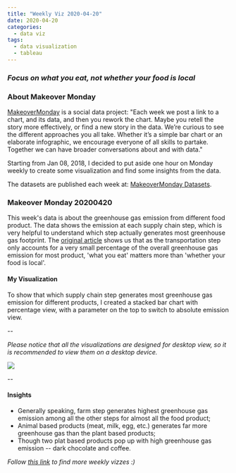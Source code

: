 ```yaml
---
title: "Weekly Viz 2020-04-20"
date: 2020-04-20
categories:
  - data viz
tags:
  - data visualization
  - tableau
---
```


### *Focus on what you eat, not whether your food is local*


### About Makeover Monday

[MakeoverMonday](http://www.makeovermonday.co.uk/) is a social data project:
"Each week we post a link to a chart, and its data, and then you rework the chart.
Maybe you retell the story more effectively, or find a new story in the data.
We’re curious to see the different approaches you all take. Whether it’s a simple bar chart or an elaborate infographic, we encourage everyone of all skills to partake.
Together we can have broader conversations about and with data."

Starting from Jan 08, 2018, I decided to put aside one hour on Monday weekly to create some visualization and find some insights from the data.

The datasets are published each week at: [MakeoverMonday Datasets](http://www.makeovermonday.co.uk/data/).

### Makeover Monday 20200420

This week's data is about the greenhouse gas emission from different food product. The data shows the emission at each supply chain step, which is very helpful to understand which step actually generates most greenhouse gas footprint. The [original article](https://ourworldindata.org/food-choice-vs-eating-local) shows us that as the transportation step only accounts for a very small percentage of the overall greenhouse gas emission for most product, 'what you eat' matters more than 'whether your food is local'.     

#### My Visualization

To show that which supply chain step generates most greenhouse gas emission for different products, I created a stacked bar chart with percentage view, with a parameter on the top to switch to absolute emission view.     

--  

*Please notice that all the visualizations are designed for desktop view, so it is recommended to view them on a desktop device.*  

<div class='tableauPlaceholder' id='viz1587438445294' style='position: relative'>
<noscript><a href='#'>
  <img alt=' ' src='https:&#47;&#47;public.tableau.com&#47;static&#47;images&#47;Ma&#47;MakeOverMonday2020420FoodGreenhouseGasEmission&#47;FoodProductGreenhouseGasEmission&#47;1_rss.png' style='border: none' />
</a></noscript>
<object class='tableauViz'  style='display:none;'>
  <param name='host_url' value='https%3A%2F%2Fpublic.tableau.com%2F' /> 
  <param name='embed_code_version' value='3' />
  <param name='site_root' value='' />
  <param name='name' value='MakeOverMonday2020420FoodGreenhouseGasEmission&#47;FoodProductGreenhouseGasEmission' />
  <param name='tabs' value='no' />
  <param name='toolbar' value='yes' />
  <param name='static_image' value='https:&#47;&#47;public.tableau.com&#47;static&#47;images&#47;Ma&#47;MakeOverMonday2020420FoodGreenhouseGasEmission&#47;FoodProductGreenhouseGasEmission&#47;1.png' />
  <param name='animate_transition' value='yes' />
  <param name='display_static_image' value='yes' />
  <param name='display_spinner' value='yes' />
  <param name='display_overlay' value='yes' />
  <param name='display_count' value='yes' />
</object></div>   
<script type='text/javascript'>     
  var divElement = document.getElementById('viz1587438445294');          
  var vizElement = divElement.getElementsByTagName('object')[0];       
  if ( divElement.offsetWidth > 800 ) { vizElement.style.width='800px';vizElement.style.height='827px';} else if ( divElement.offsetWidth > 500 ) { vizElement.style.width='800px';vizElement.style.height='827px';} else { vizElement.style.width='100%';vizElement.style.height='827px';}                  
  var scriptElement = document.createElement('script');    
  scriptElement.src = 'https://public.tableau.com/javascripts/api/viz_v1.js';     
  vizElement.parentNode.insertBefore(scriptElement, vizElement);             
</script>
  
  
--  

#### Insights
* Generally speaking, farm step generates highest greenhouse gas emission among all the other steps for almost all the food product;  
* Animal based products (meat, milk, egg, etc.) generates far more greenhouse gas than the plant based products;  
* Though two plat based products pop up with high greenhouse gas emission -- dark chocolate and coffee.  


*Follow [this link](https://yudong-94.github.io/personal-website/project/MakeOverMonday2020/) to find more weekly vizzes :)*
